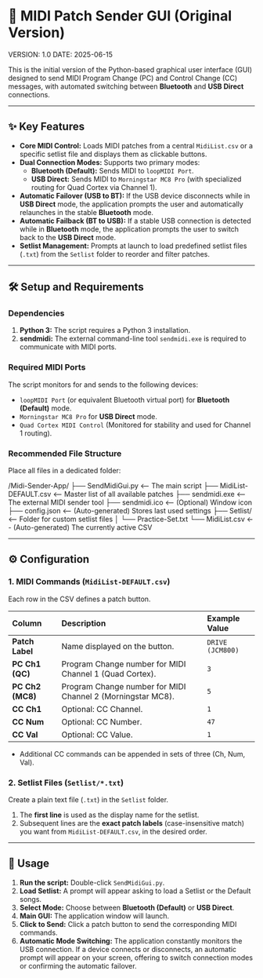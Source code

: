 # 🚀 MIDI Patch Sender GUI (Original Version)

VERSION: 1.0
DATE:    2025-06-15

This is the initial version of the Python-based graphical user interface (GUI) designed to send MIDI Program Change (PC) and Control Change (CC) messages, with automated switching between **Bluetooth** and **USB Direct** connections.

---

## ✨ Key Features

* **Core MIDI Control:** Loads MIDI patches from a central `MidiList.csv` or a specific setlist file and displays them as clickable buttons.
* **Dual Connection Modes:** Supports two primary modes:
    * **Bluetooth (Default):** Sends MIDI to `loopMIDI Port`.
    * **USB Direct:** Sends MIDI to `Morningstar MC8 Pro` (with specialized routing for Quad Cortex via Channel 1).
* **Automatic Failover (USB to BT):** If the USB device disconnects while in **USB Direct** mode, the application prompts the user and automatically relaunches in the stable **Bluetooth** mode.
* **Automatic Failback (BT to USB):** If a stable USB connection is detected while in **Bluetooth** mode, the application prompts the user to switch back to the **USB Direct** mode.
* **Setlist Management:** Prompts at launch to load predefined setlist files (`.txt`) from the `Setlist` folder to reorder and filter patches.

---

## 🛠️ Setup and Requirements

### Dependencies

1.  **Python 3:** The script requires a Python 3 installation.
2.  **sendmidi:** The external command-line tool `sendmidi.exe` is required to communicate with MIDI ports.

### Required MIDI Ports

The script monitors for and sends to the following devices:

* `loopMIDI Port` (or equivalent Bluetooth virtual port) for **Bluetooth (Default)** mode.
* `Morningstar MC8 Pro` for **USB Direct** mode.
* `Quad Cortex MIDI Control` (Monitored for stability and used for Channel 1 routing).

### Recommended File Structure

Place all files in a dedicated folder:

/Midi-Sender-App/
├── SendMidiGui.py        <-- The main script
├── MidiList-DEFAULT.csv  <-- Master list of all available patches
├── sendmidi.exe          <-- The external MIDI sender tool
├── sendmidi.ico          <-- (Optional) Window icon
├── config.json           <-- (Auto-generated) Stores last used settings
├── Setlist/              <-- Folder for custom setlist files
│   └── Practice-Set.txt
└── MidiList.csv          <-- (Auto-generated) The currently active CSV

---

## ⚙️ Configuration

### 1. MIDI Commands (`MidiList-DEFAULT.csv`)

Each row in the CSV defines a patch button.

| Column | Description | Example Value |
| :--- | :--- | :--- |
| **Patch Label** | Name displayed on the button. | `DRIVE (JCM800)` |
| **PC Ch1 (QC)** | Program Change number for MIDI Channel 1 (Quad Cortex). | `3` |
| **PC Ch2 (MC8)** | Program Change number for MIDI Channel 2 (Morningstar MC8). | `5` |
| **CC Ch1** | Optional: CC Channel. | `1` |
| **CC Num** | Optional: CC Number. | `47` |
| **CC Val** | Optional: CC Value. | `1` |

* Additional CC commands can be appended in sets of three (Ch, Num, Val).

### 2. Setlist Files (`Setlist/*.txt`)

Create a plain text file (`.txt`) in the `Setlist` folder.

1.  The **first line** is used as the display name for the setlist.
2.  Subsequent lines are the **exact patch labels** (case-insensitive match) you want from `MidiList-DEFAULT.csv`, in the desired order.

---

## 🏃 Usage

1.  **Run the script:** Double-click `SendMidiGui.py`.
2.  **Load Setlist:** A prompt will appear asking to load a Setlist or the Default songs.
3.  **Select Mode:** Choose between **Bluetooth (Default)** or **USB Direct**.
4.  **Main GUI:** The application window will launch.
5.  **Click to Send:** Click a patch button to send the corresponding MIDI commands.
6.  **Automatic Mode Switching:** The application constantly monitors the USB connection. If a device connects or disconnects, an automatic prompt will appear on your screen, offering to switch connection modes or confirming the automatic failover.